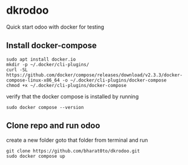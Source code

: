 # dkrodoo
Quick start odoo with docker for testing

## Install docker-compose

```
sudo apt install docker.io
mkdir -p ~/.docker/cli-plugins/
curl -SL https://github.com/docker/compose/releases/download/v2.3.3/docker-compose-linux-x86_64 -o ~/.docker/cli-plugins/docker-compose
chmod +x ~/.docker/cli-plugins/docker-compose
```
verify that the docker compose is installed by running
```
sudo docker compose --version
```

## Clone repo and run odoo
create a new folder
goto that folder from terminal and run

```
git clone https://github.com/bharat0to/dkrodoo.git
sudo docker compose up
```
